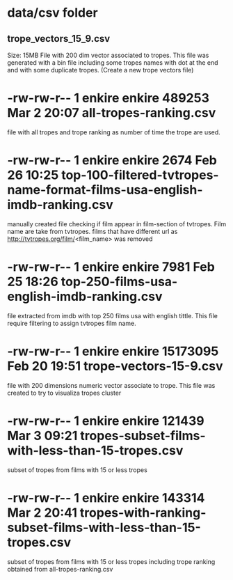 # data/csv folder
 
## trope_vectors_15_9.csv 
   Size: 15MB
   File with 200 dim vector associated to tropes. This file was generated with a bin file including some tropes 
   names with dot at the end and with some duplicate tropes. (Create a new trope vectors file)

# -rw-rw-r-- 1 enkire enkire   489253 Mar  2 20:07 all-tropes-ranking.csv
   file with all tropes and trope ranking as number of time the trope are used.

# -rw-rw-r-- 1 enkire enkire     2674 Feb 26 10:25 top-100-filtered-tvtropes-name-format-films-usa-english-imdb-ranking.csv
   manually created file checking if film appear in film-section of tvtropes. Film name are take from tvtropes. 
   films that have different url as http://tvtropes.org/film/<film_name> was removed

# -rw-rw-r-- 1 enkire enkire     7981 Feb 25 18:26 top-250-films-usa-english-imdb-ranking.csv
   file extracted from imdb with top 250 films usa with english tittle. This file require filtering to assign tvtropes film name.

 
# -rw-rw-r-- 1 enkire enkire 15173095 Feb 20 19:51 trope-vectors-15-9.csv
   file with 200 dimensions numeric vector associate to trope. This file was created to try to visualiza tropes cluster

# -rw-rw-r-- 1 enkire enkire   121439 Mar  3 09:21 tropes-subset-films-with-less-than-15-tropes.csv
   subset of tropes from films with 15 or less tropes

# -rw-rw-r-- 1 enkire enkire   143314 Mar  2 20:41 tropes-with-ranking-subset-films-with-less-than-15-tropes.csv
   subset of tropes from films with 15 or less tropes including trope ranking obtained from all-tropes-ranking.csv 
